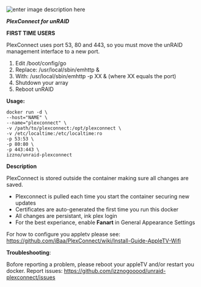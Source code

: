 ![enter image description here](https://camo.githubusercontent.com/3e9ba499fd311db91f02459bf0ff507620ca04b9/68747470733a2f2f662e636c6f75642e6769746875622e636f6d2f6173736574732f353530343239382f313231373733342f61326333643331362d323661652d313165332d396235322d3932373738343765326230642e706e67)

***PlexConnect for unRAID***

**FIRST TIME USERS**

PlexConnect uses port 53, 80 and 443, so you must move the unRAID management interface to a new port.

1. Edit /boot/config/go
2. Replace: /usr/local/sbin/emhttp &
3. With: /usr/local/sbin/emhttp -p XX & (where XX equals the port)
4. Shutdown your array
5. Reboot unRAID

**Usage:**

```
docker run -d \
--host="NAME" \
--name="plexconnect" \
-v /path/to/plexconnect:/opt/plexconnect \
-v /etc/localtime:/etc/localtime:ro 
-p 53:53 \
-p 80:80 \
-p 443:443 \
izzno/unraid-plexconnect
```

**Description**

PlexConnect is stored outside the container making sure all changes are saved.

* Plexconnect is pulled each time you start the container securing new updates
* Certificates are auto-generated the first time you run this docker
* All changes are persistant, ink plex login
* For the best experiance, enable **Fanart** in General Appearance Settings

For how to configure you appletv please see:
https://github.com/iBaa/PlexConnect/wiki/Install-Guide-AppleTV-Wifi

**Troubleshooting**:

Bofore reporting a problem, please reboot your appleTV and/or restart you docker.
Report issues: https://github.com/izznogooood/unraid-plexconnect/issues